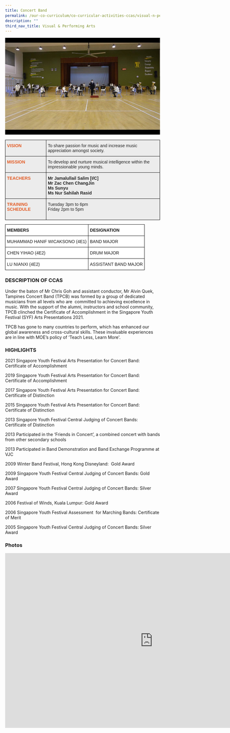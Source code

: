 ```yaml
---
title: Concert Band
permalink: /our-co-curriculum/co-curricular-activities-ccas/visual-n-performing-arts/concert-band/
description: ""
third_nav_title: Visual & Performing Arts
---
```

![](/images/Concert%20band%20photo.jpg)

<style type="text/css">
.tg  {border-collapse:collapse;border-spacing:0;}
.tg td{border-color:black;border-style:solid;border-width:1px;font-family:Arial, sans-serif;font-size:14px;
  overflow:hidden;padding:10px 5px;word-break:normal;}
.tg th{border-color:black;border-style:solid;border-width:1px;font-family:Arial, sans-serif;font-size:14px;
  font-weight:normal;overflow:hidden;padding:10px 5px;word-break:normal;}
.tg .tg-emg8{background-color:#ECECEC;color:#222;text-align:left;vertical-align:top}
.tg .tg-xd6j{background-color:#ECECEC;color:#E35C26;font-weight:bold;text-align:left;vertical-align:top}
.tg .tg-b4br{background-color:#ECECEC;color:#222;font-weight:bold;text-align:left;vertical-align:top}
</style>
<table class="tg">
<thead>
  <tr>
    <th class="tg-xd6j">VISION<br><br></th>
    <th class="tg-emg8">To share passion for music and increase music appreciation amongst society. </th>
  </tr>
</thead>
<tbody>
  <tr>
    <td class="tg-xd6j">MISSION</td>
    <td class="tg-emg8">To develop and nurture musical intelligence within the impressionable young minds.</td>
  </tr>
  <tr>
    <td class="tg-xd6j">TEACHERS<br><br><br><br></td>
    <td class="tg-b4br">Mr Jamalullail Salim [I/C]<br>Mr Zac Chen ChangJin<br>Ms Sunyu<br>Ms Nur Sahilah Rasid<br></td>
  </tr>
  <tr>
    <td class="tg-xd6j">TRAINING SCHEDULE<br><br></td>
    <td class="tg-emg8">Tuesday 3pm to 6pm<br>Friday 2pm to 5pm<br></td>
  </tr>
</tbody>
</table>

<style type="text/css">
.tg  {border-collapse:collapse;border-spacing:0;}
.tg td{border-color:black;border-style:solid;border-width:1px;font-family:Arial, sans-serif;font-size:14px;
  overflow:hidden;padding:10px 5px;word-break:normal;}
.tg th{border-color:black;border-style:solid;border-width:1px;font-family:Arial, sans-serif;font-size:14px;
  font-weight:normal;overflow:hidden;padding:10px 5px;word-break:normal;}
.tg .tg-dgl5{background-color:#FFF;font-weight:bold;text-align:left;vertical-align:top}
.tg .tg-ktyi{background-color:#FFF;text-align:left;vertical-align:top}
</style>
<table class="tg">
<thead>
  <tr>
    <th class="tg-dgl5">MEMBERS</th>
    <th class="tg-dgl5">DESIGNATION</th>
  </tr>
</thead>
<tbody>
  <tr>
    <td class="tg-ktyi">MUHAMMAD HANIF WICAKSONO (4E1)</td>
    <td class="tg-ktyi">BAND MAJOR</td>
  </tr>
  <tr>
    <td class="tg-ktyi">CHEN YIHAO (4E2)</td>
    <td class="tg-ktyi"> DRUM MAJOR</td>
  </tr>
  <tr>
    <td class="tg-ktyi">LU NIANXI (4E2)</td>
    <td class="tg-ktyi">ASSISTANT BAND MAJOR</td>
  </tr>
</tbody>
</table>

### DESCRIPTION OF CCAS

Under the baton of Mr Chris Goh and assistant conductor, Mr Alvin Quek, Tampines Concert Band (TPCB) was formed by a group of dedicated musicians from all levels who are&nbsp; committed to achieving excellence in music. With the support of the alumni, instructors and school community, TPCB clinched the Certificate of Accomplishment in the Singapore Youth Festival (SYF) Arts Presentations 2021.&nbsp;

  

TPCB has gone to many countries to perform, which has enhanced our global awareness and cross-cultural skills. These invaluable experiences are in line with MOE’s policy of ‘Teach Less, Learn More'.&nbsp;&nbsp;

  

### HIGHLIGHTS

2021 Singapore Youth Festival Arts Presentation for Concert Band: Certificate of Accomplishment

2019 Singapore Youth Festival Arts Presentation for Concert Band: Certificate of Accomplishment

2017 Singapore Youth Festival Arts Presentation for Concert Band: Certificate of Distinction

2015 Singapore Youth Festival Arts Presentation for Concert Band: Certificate of Distinction

2013 Singapore Youth Festival Central Judging of Concert Bands: Certificate of Distinction

2013 Participated in the ‘Friends in Concert’, a combined concert with bands from other secondary schools

2013 Participated in Band Demonstration and Band Exchange Programme at VJC

2009 Winter Band Festival, Hong Kong Disneyland: &nbsp;Gold Award

2009 Singapore Youth Festival Central Judging of Concert Bands: Gold Award&nbsp;

2007 Singapore Youth Festival Central Judging of Concert Bands: Silver Award

2006 Festival of Winds, Kuala Lumpur: Gold Award

2006 Singapore Youth Festival Assessment &nbsp;for Marching Bands: Certificate of Merit

2005 Singapore Youth Festival Central Judging of Concert Bands: Silver Award

### Photos

<iframe allowfullscreen="true" height="569" width="960" frameborder="0" src="https://docs.google.com/presentation/d/e/2PACX-1vSlDGClF5ssi6DtwjPVubZtAj7RKmUwDtOy5mVAOR3Nrth2GlUquU6714hKzXudNoZagHKNwwsYe9EX/embed?start=true&amp;loop=true&amp;delayms=3000"></iframe>
